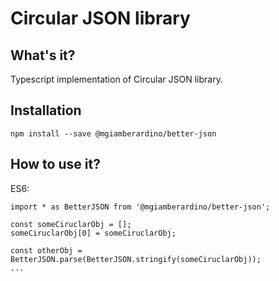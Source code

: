 # Circular JSON library

## What's it?

Typescript implementation of Circular JSON library.

## Installation

`npm install --save @mgiamberardino/better-json`

## How to use it?

ES6:
```
import * as BetterJSON from '@mgiamberardino/better-json';

const someCiruclarObj = [];
someCiruclarObj[0] = someCiruclarObj;

const otherObj = BetterJSON.parse(BetterJSON.stringify(someCiruclarObj));
...
```